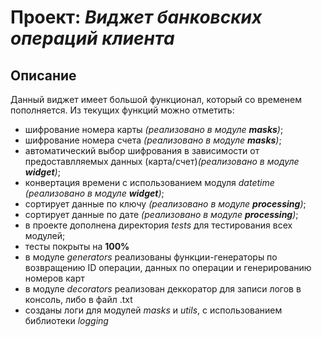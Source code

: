 # Проект: *Виджет банковских операций клиента*

## Описание
Данный виджет имеет большой функционал, который со временем пополняется.
Из текущих функций можно отметить:
* шифрование номера карты *(реализовано в модуле **masks**)*;
* шифрование номера счета *(реализовано в модуле **masks**)*;
* автоматический выбор шифрования в зависимости от предоставлляемых данных (карта/счет)*(реализовано в модуле **widget**)*;
* конвертация времени с использованием модуля *datetime* *(реализовано в модуле **widget**)*;
* сортирует данные по ключу *(реализовано в модуле **processing**)*;
* сортирует данные по дате *(реализовано в модуле **processing**)*;
* в проекте дополнена директория *tests* для тестирования всех модулей;
* тесты покрыты на **100%**
* в модуле *generators* реализованы функции-генераторы по возвращению ID операции, данных по операции и генерированию номеров карт
* в модуле *decorators* реализован деккоратор для записи логов в консоль, либо в файл .txt
* созданы логи для модулей *masks* и *utils*, с использованием библиотеки *logging*